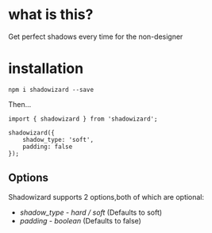 # what is this?

Get perfect shadows every time for the non-designer

# installation

`npm i shadowizard --save`

Then...

```
import { shadowizard } from 'shadowizard';

shadowizard({
    shadow_type: 'soft',
    padding: false
});
```

## Options

Shadowizard supports 2 options,both of which are optional:

* *shadow_type* - _hard / soft_ (Defaults to soft)
* *padding* - _boolean_ (Defaults to false)
